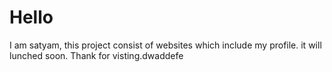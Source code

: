 <h1>Hello</h1>
I am satyam, this project consist of websites which include my profile. it will lunched soon.
Thank for visting.dwaddefe